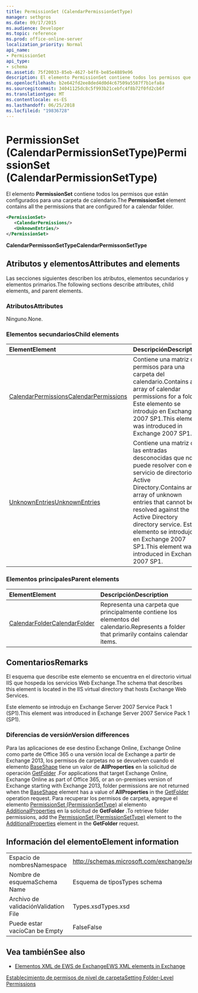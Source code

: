 ```yaml
---
title: PermissionSet (CalendarPermissionSetType)
manager: sethgros
ms.date: 09/17/2015
ms.audience: Developer
ms.topic: reference
ms.prod: office-online-server
localization_priority: Normal
api_name:
- PermissionSet
api_type:
- schema
ms.assetid: 75f20033-85eb-4627-b4f8-be85e4889e96
description: El elemento PermissionSet contiene todos los permisos que están configurados para una carpeta de calendario.
ms.openlocfilehash: b2e642fd2ee8ded4d0d4c67509a5587f7b1efa8a
ms.sourcegitcommit: 34041125dc8c5f993b21cebfc4f8b72f0fd2cb6f
ms.translationtype: MT
ms.contentlocale: es-ES
ms.lasthandoff: 06/25/2018
ms.locfileid: "19836728"
---
```

# <a name="permissionset-calendarpermissionsettype"></a><span data-ttu-id="93521-103">PermissionSet (CalendarPermissionSetType)</span><span class="sxs-lookup"><span data-stu-id="93521-103">PermissionSet (CalendarPermissionSetType)</span></span>

<span data-ttu-id="93521-104">El elemento **PermissionSet** contiene todos los permisos que están configurados para una carpeta de calendario.</span><span class="sxs-lookup"><span data-stu-id="93521-104">The **PermissionSet** element contains all the permissions that are configured for a calendar folder.</span></span> 
  
```XML
<PermissionSet>
   <CalendarPermissions/>
   <UnknownEntries/>
</PermissionSet>
```

 <span data-ttu-id="93521-105">**CalendarPermissonSetType**</span><span class="sxs-lookup"><span data-stu-id="93521-105">**CalendarPermissonSetType**</span></span>
## <a name="attributes-and-elements"></a><span data-ttu-id="93521-106">Atributos y elementos</span><span class="sxs-lookup"><span data-stu-id="93521-106">Attributes and elements</span></span>

<span data-ttu-id="93521-107">Las secciones siguientes describen los atributos, elementos secundarios y elementos primarios.</span><span class="sxs-lookup"><span data-stu-id="93521-107">The following sections describe attributes, child elements, and parent elements.</span></span>
  
### <a name="attributes"></a><span data-ttu-id="93521-108">Atributos</span><span class="sxs-lookup"><span data-stu-id="93521-108">Attributes</span></span>

<span data-ttu-id="93521-109">Ninguno.</span><span class="sxs-lookup"><span data-stu-id="93521-109">None.</span></span>
  
### <a name="child-elements"></a><span data-ttu-id="93521-110">Elementos secundarios</span><span class="sxs-lookup"><span data-stu-id="93521-110">Child elements</span></span>

|<span data-ttu-id="93521-111">**Element**</span><span class="sxs-lookup"><span data-stu-id="93521-111">**Element**</span></span>|<span data-ttu-id="93521-112">**Descripción**</span><span class="sxs-lookup"><span data-stu-id="93521-112">**Description**</span></span>|
|:-----|:-----|
|[<span data-ttu-id="93521-113">CalendarPermissions</span><span class="sxs-lookup"><span data-stu-id="93521-113">CalendarPermissions</span></span>](calendarpermissions.md) <br/> |<span data-ttu-id="93521-114">Contiene una matriz de permisos para una carpeta del calendario.</span><span class="sxs-lookup"><span data-stu-id="93521-114">Contains an array of calendar permissions for a folder.</span></span> <span data-ttu-id="93521-115">Este elemento se introdujo en Exchange 2007 SP1.</span><span class="sxs-lookup"><span data-stu-id="93521-115">This element was introduced in Exchange 2007 SP1.</span></span>  <br/> |
|[<span data-ttu-id="93521-116">UnknownEntries</span><span class="sxs-lookup"><span data-stu-id="93521-116">UnknownEntries</span></span>](unknownentries.md) <br/> |<span data-ttu-id="93521-117">Contiene una matriz de las entradas desconocidas que no se puede resolver con el servicio de directorio de Active Directory.</span><span class="sxs-lookup"><span data-stu-id="93521-117">Contains an array of unknown entries that cannot be resolved against the Active Directory directory service.</span></span> <span data-ttu-id="93521-118">Este elemento se introdujo en Exchange 2007 SP1.</span><span class="sxs-lookup"><span data-stu-id="93521-118">This element was introduced in Exchange 2007 SP1.</span></span>  <br/> |
   
### <a name="parent-elements"></a><span data-ttu-id="93521-119">Elementos principales</span><span class="sxs-lookup"><span data-stu-id="93521-119">Parent elements</span></span>

|<span data-ttu-id="93521-120">**Element**</span><span class="sxs-lookup"><span data-stu-id="93521-120">**Element**</span></span>|<span data-ttu-id="93521-121">**Descripción**</span><span class="sxs-lookup"><span data-stu-id="93521-121">**Description**</span></span>|
|:-----|:-----|
|[<span data-ttu-id="93521-122">CalendarFolder</span><span class="sxs-lookup"><span data-stu-id="93521-122">CalendarFolder</span></span>](calendarfolder.md) <br/> |<span data-ttu-id="93521-123">Representa una carpeta que principalmente contiene los elementos del calendario.</span><span class="sxs-lookup"><span data-stu-id="93521-123">Represents a folder that primarily contains calendar items.</span></span>  <br/> |
   
## <a name="remarks"></a><span data-ttu-id="93521-124">Comentarios</span><span class="sxs-lookup"><span data-stu-id="93521-124">Remarks</span></span>

<span data-ttu-id="93521-125">El esquema que describe este elemento se encuentra en el directorio virtual IIS que hospeda los servicios Web Exchange.</span><span class="sxs-lookup"><span data-stu-id="93521-125">The schema that describes this element is located in the IIS virtual directory that hosts Exchange Web Services.</span></span>
  
<span data-ttu-id="93521-126">Este elemento se introdujo en Exchange Server 2007 Service Pack 1 (SP1).</span><span class="sxs-lookup"><span data-stu-id="93521-126">This element was introduced in Exchange Server 2007 Service Pack 1 (SP1).</span></span>
  
### <a name="version-differences"></a><span data-ttu-id="93521-127">Diferencias de versión</span><span class="sxs-lookup"><span data-stu-id="93521-127">Version differences</span></span>

<span data-ttu-id="93521-128">Para las aplicaciones de ese destino Exchange Online, Exchange Online como parte de Office 365 o una versión local de Exchange a partir de Exchange 2013, los permisos de carpetas no se devuelven cuando el elemento [BaseShape](baseshape.md) tiene un valor de **AllProperties** en la solicitud de operación [GetFolder](getfolder-operation.md) .</span><span class="sxs-lookup"><span data-stu-id="93521-128">For applications that target Exchange Online, Exchange Online as part of Office 365, or an on-premises version of Exchange starting with Exchange 2013, folder permissions are not returned when the [BaseShape](baseshape.md) element has a value of **AllProperties** in the [GetFolder](getfolder-operation.md) operation request.</span></span> <span data-ttu-id="93521-129">Para recuperar los permisos de carpeta, agregue el elemento [PermissionSet (PermissionSetType)](permissionset-permissionsettype.md) al elemento [AdditionalProperties](additionalproperties.md) en la solicitud de **GetFolder** .</span><span class="sxs-lookup"><span data-stu-id="93521-129">To retrieve folder permissions, add the [PermissionSet (PermissionSetType)](permissionset-permissionsettype.md) element to the [AdditionalProperties](additionalproperties.md) element in the **GetFolder** request.</span></span> 
  
## <a name="element-information"></a><span data-ttu-id="93521-130">Información del elemento</span><span class="sxs-lookup"><span data-stu-id="93521-130">Element information</span></span>

|||
|:-----|:-----|
|<span data-ttu-id="93521-131">Espacio de nombres</span><span class="sxs-lookup"><span data-stu-id="93521-131">Namespace</span></span>  <br/> |http://schemas.microsoft.com/exchange/services/2006/types  <br/> |
|<span data-ttu-id="93521-132">Nombre de esquema</span><span class="sxs-lookup"><span data-stu-id="93521-132">Schema Name</span></span>  <br/> |<span data-ttu-id="93521-133">Esquema de tipos</span><span class="sxs-lookup"><span data-stu-id="93521-133">Types schema</span></span>  <br/> |
|<span data-ttu-id="93521-134">Archivo de validación</span><span class="sxs-lookup"><span data-stu-id="93521-134">Validation File</span></span>  <br/> |<span data-ttu-id="93521-135">Types.xsd</span><span class="sxs-lookup"><span data-stu-id="93521-135">Types.xsd</span></span>  <br/> |
|<span data-ttu-id="93521-136">Puede estar vacío</span><span class="sxs-lookup"><span data-stu-id="93521-136">Can be Empty</span></span>  <br/> |<span data-ttu-id="93521-137">False</span><span class="sxs-lookup"><span data-stu-id="93521-137">False</span></span>  <br/> |
   
## <a name="see-also"></a><span data-ttu-id="93521-138">Vea también</span><span class="sxs-lookup"><span data-stu-id="93521-138">See also</span></span>



- [<span data-ttu-id="93521-139">Elementos XML de EWS de Exchange</span><span class="sxs-lookup"><span data-stu-id="93521-139">EWS XML elements in Exchange</span></span>](ews-xml-elements-in-exchange.md)


[<span data-ttu-id="93521-140">Establecimiento de permisos de nivel de carpeta</span><span class="sxs-lookup"><span data-stu-id="93521-140">Setting Folder-Level Permissions</span></span>](http://msdn.microsoft.com/library/c7530e86-5112-401c-b10a-9c054ae59f07%28Office.15%29.aspx)

